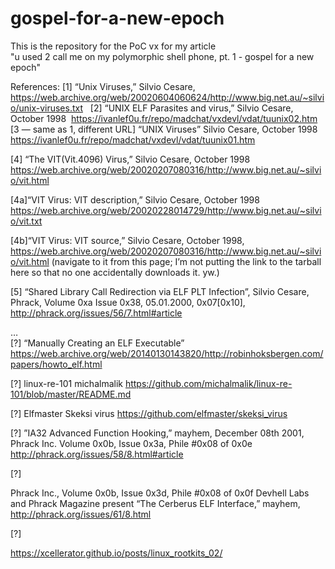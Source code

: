 # gospel-for-a-new-epoch  
This is the repository for the PoC vx for my article   
"u used 2 call me on my polymorphic shell phone, pt. 1 - gospel for a new epoch" 



References:
[1] “Unix Viruses,” Silvio Cesare, https://web.archive.org/web/20020604060624/http://www.big.net.au/~silvio/unix-viruses.txt   
[2] “UNIX ELF Parasites and virus,” Silvio Cesare, October 1998  https://ivanlef0u.fr/repo/madchat/vxdevl/vdat/tuunix02.htm   
[3 — same as 1, different URL] “UNIX Viruses” Silvio Cesare, October 1998  
https://ivanlef0u.fr/repo/madchat/vxdevl/vdat/tuunix01.htm  
   
[4] “The VIT(Vit.4096) Virus,” Silvio Cesare, October 1998  
https://web.archive.org/web/20020207080316/http://www.big.net.au/~silvio/vit.html   
  
[4a]“VIT Virus: VIT description,” Silvio Cesare, October 1998  
https://web.archive.org/web/20020228014729/http://www.big.net.au/~silvio/vit.txt   
    
[4b]“VIT Virus: VIT source,” Silvio Cesare, October 1998,  https://web.archive.org/web/20020207080316/http://www.big.net.au/~silvio/vit.html (navigate to it from this page; I’m not putting the link to the tarball here so that no one accidentally downloads it. yw.)  
  
[5] “Shared Library Call Redirection via ELF PLT Infection”, Silvio Cesare, Phrack, Volume 0xa Issue 0x38, 05.01.2000, 0x07[0x10],  http://phrack.org/issues/56/7.html#article   
  
…  
[?] “Manually Creating an ELF Executable”  https://web.archive.org/web/20140130143820/http://robinhoksbergen.com/papers/howto_elf.html 
 
[?] linux-re-101
michalmalik
https://github.com/michalmalik/linux-re-101/blob/master/README.md 

[?]
Elfmaster
Skeksi virus
https://github.com/elfmaster/skeksi_virus 


[?] ”IA32 Advanced Function Hooking,” 
mayhem, December 08th 2001, Phrack Inc. Volume 0x0b, Issue 0x3a, Phile #0x08 of 0x0e
http://phrack.org/issues/58/8.html#article


[?]

Phrack Inc., Volume 0x0b, Issue 0x3d, Phile #0x08 of 0x0f
Devhell Labs and Phrack Magazine present
“The Cerberus ELF Interface,” mayhem,  http://phrack.org/issues/61/8.html



[?]

https://xcellerator.github.io/posts/linux_rootkits_02/  
